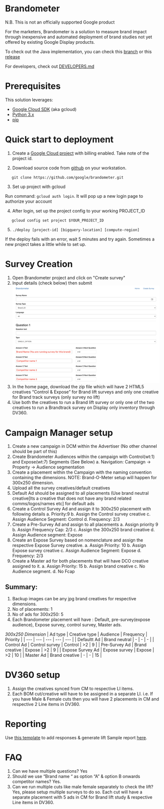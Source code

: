 # Brandometer

N.B. This is not an officially supported Google product

For the marketers, Brandometer is a solution to measure brand impact through inexpensive and automated deployment of brand studies not yet offered by existing Google Display products.

To check out the Java implementation, you can check this [branch](https://github.com/google/brandometer/tree/release-v1.0) or this [release](https://github.com/google/brandometer/releases/tag/v1.0)

For developers, check out [DEVELOPERS.md](DEVELOPERS.md)

# Prerequisites

This solution leverages:
* [Google Cloud SDK](https://cloud.google.com/sdk/) (aka gcloud)
* [Python 3.x](https://www.python.org/downloads/)
* [pip](https://bootstrap.pypa.io/get-pip.py)

# Quick start to deployment

1. Create a [Google Cloud project](https://console.cloud.google.com/projectcreate) with billing enabled.
   Take note of the project id.

2. Download source code from [github](https://github.com/google/brandometer) on your workstation. 

```shell
   git clone https://github.com/google/brandometer.git
```
3. Set up project with gcloud

Run command: `gcloud auth login`. It will pop up a new login page to authorize your account

4. After login, set up the project config to your working PROJECT_ID 

```shell
   gcloud config set project $YOUR_PROJECT_ID
```

5. ```./deploy [project-id] [bigquery-location] [compute-region]```

If the deploy fails with an error, wait 5 minutes and try again. Sometimes a new project takes a little while to set up.

# Survey Creation

1. Open Brandometer project and click on "Create survey"
2. Input details (check below) then submit
![Survey creation input details](survey_creation_screenshot.png)
3. In the home page, download the zip file which will have 2 HTML5 creatives “Control & Expose” for Brand lift surveys and only one creative for Brand track surveys (only survey no lift)
4. Use both the creatives to run a Brand lift survey or only one of the two creatives to run a Brandtrack survey on Display only inventory through DV360.

# Campaign Manager setup

1. Create a new campaign in DCM within the Advertiser (No other channel should be part of this)
2. Create Brandometer Audiences within the campaign with Control(wt:1) and Expose(wt:7) Segments (See Below)
   a. Navigation: Campaign -> Property -> Audience segmentation
3. Create a placement within the Campaign with the naming convention containing the dimensions. NOTE: Brand-O-Meter setup will happen for 300x250 dimension.
4. Upload all the survey creatives/default creatives
5. Default Ad should be assigned to all placements (Use brand neutral creative[Its a creative that does not have any brand related comms/logos/names etc] for default ads 
6. Create a Control Survey Ad and assign it to 300x250 placement with following details
   a. Priority:9
   b. Assign the Control survey creative
   c. Assign Audience Segment: Control
   d. Frequency: 2/3
7. Create a Pre-Survey Ad and assign to all placements
   a. Assign priority 9
   b. Assign Frequency Cap: 2/3
   c. Assign the 300x250 brand creative
   d. Assign Audience segment: Expose
8. Create an Expose Survey based on nomenclature and assign the respective Expose Survey creative.
   a. Assign Priority: 10
   b. Assign Expose survey creative
   c. Assign Audience Segment: Expose
   d. Frequency: 2/3
9. Create a Master ad for both placements that will have DCO creative assigned to it.
   a. Assign Priority: 15
   b. Assign brand creative
   c. No Audience segment.
   d. No Fcap

## Summary:
1. Backup images can be any jpg brand creatives for respective dimensions.
2. No of placements: 1
3. No of ads for 300x250: 5
4. Each Brandometer placement will have : Default, pre-survey(expose audience), Expose survey, control survey, Master ads.

*300x250 Dimension*
| Ad type | Creative type | Audience | Frequency | Priority |
| --- | --- | --- | --- | --- |
| Defaultt Ad | Brand neutral | - | - | - |
| Control Ad | Control survey | Control | >2 | 9 |
| Pre-Survey Ad | Brand creative | Expose | >2 | 9 |
| Expose Survey Ad | Expose survey | Expose | >2 | 10 |
| Master Ad | Brand creative | - | - | 15 |

# DV360 setup
1. Assign the creatives synced from CM to respective LI items.
2. Each BOM cut/creative will have to be assigned in a separate LI. i.e. If you have Male & Female cuts then you will have 2 placements in CM and respective 2 Line items in DV360.

# Reporting
Use [this template](https://docs.google.com/spreadsheets/d/1hMe8AdjjzDHPUO9y9J3vZpDmGkPLzbiNpc6b_iAfl-k/edit?usp=sharing) to add responses & generate lift
Sample report [here](https://docs.google.com/spreadsheets/d/1aRtO7PdeXqrjC9J8ItmEPkK012c2JIzRGDbPIyI8OQI/edit?usp=sharing).

# FAQ
1. Can we have multiple questions?
Yes
2. Should we use “Brand name “ as option “A” & option B onwards competitor names?
Yes.
3. Can we run multiple cuts like male female separately to check the lift?
Yes, please setup multiple surveys to do so. Each cut will have a separate placement with 5 ads in CM for Brand lift study & respective Line items in DV360.
